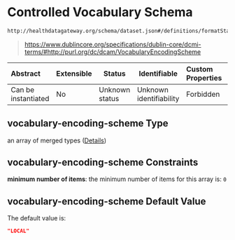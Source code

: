 # Controlled Vocabulary Schema

```txt
http://healthdatagateway.org/schema/dataset.json#/definitions/formatStandards/properties/vocabulary-encoding-scheme
```




> <https://www.dublincore.org/specifications/dublin-core/dcmi-terms/#http://purl.org/dc/dcam/VocabularyEncodingScheme>
>

| Abstract            | Extensible | Status         | Identifiable            | Custom Properties | Additional Properties | Access Restrictions | Defined In                                                                 |
| :------------------ | ---------- | -------------- | ----------------------- | :---------------- | --------------------- | ------------------- | -------------------------------------------------------------------------- |
| Can be instantiated | No         | Unknown status | Unknown identifiability | Forbidden         | Allowed               | none                | [dataset.schema.json\*](../out/dataset.schema.json "open original schema") |

## vocabulary-encoding-scheme Type

an array of merged types ([Details](dataset-definitions-formatstandards-properties-controlled-vocabulary-items.md))

## vocabulary-encoding-scheme Constraints

**minimum number of items**: the minimum number of items for this array is: `0`

## vocabulary-encoding-scheme Default Value

The default value is:

```json
"LOCAL"
```
